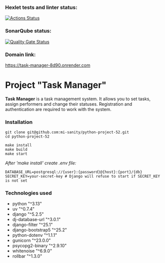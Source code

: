 ### Hexlet tests and linter status:
[![Actions Status](https://github.com/mi-sanity/python-project-52/actions/workflows/hexlet-check.yml/badge.svg)](https://github.com/mi-sanity/python-project-52/actions)


### SonarQube status:
[![Quality Gate Status](https://sonarcloud.io/api/project_badges/measure?project=mi-sanity_python-project-52&metric=alert_status)](https://sonarcloud.io/summary/new_code?id=mi-sanity_python-project-52)


### Domain link:
https://task-manager-8d90.onrender.com


# Project "Task Manager"
**Task Manager** is a task management system. It allows you to set tasks, assign performers and change their statuses. Registration and authentication are required to work with the system.


### Installation
```pytnon
git clone git@github.com:mi-sanity/python-project-52.git
cd python-project-52

make install
make build
make start
```

*After 'make install' create .env file:*
```pytnon
DATABASE_URL=postgresql://{user}:{password}@{host}:{port}/{db}
SECRET_KEY=your-secret-key # Django will refuse to start if SECRET_KEY is not set
```

### Technologies used
- python "^3.13"
- uv "^0.7.4"
- django "^5.2.5"
- dj-database-url "^3.0.1"
- django-filter "^25.1"
- django-bootstrap5 "^25.2"
- python-dotenv "^1.1.1"
- gunicorn "^23.0.0"
- psycopg2-binary "^2.9.10"
- whitenoise "^6.9.0"
- rollbar "^1.3.0"
